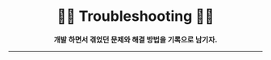 <div align="center">

<h1>🐱‍🏍 <b>Troubleshooting</b> 🐱‍🏍</h1>

<b>개발 하면서 겪었던 문제와 해결 방법을 기록으로 남기자.</b>

</div>

----

